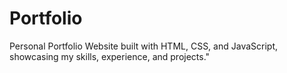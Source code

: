 # Portfolio
Personal Portfolio Website built with HTML, CSS, and JavaScript, showcasing my skills, experience, and projects."
